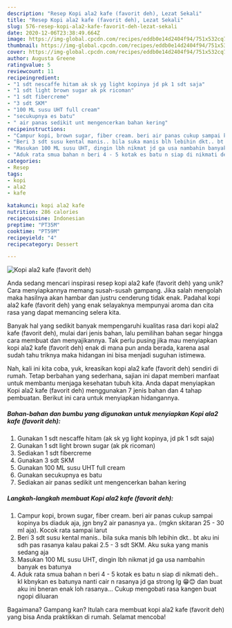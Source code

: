```yaml
---
description: "Resep Kopi ala2 kafe (favorit deh), Lezat Sekali"
title: "Resep Kopi ala2 kafe (favorit deh), Lezat Sekali"
slug: 576-resep-kopi-ala2-kafe-favorit-deh-lezat-sekali
date: 2020-12-06T23:38:49.664Z
image: https://img-global.cpcdn.com/recipes/eddb0e14d2404f94/751x532cq70/kopi-ala2-kafe-favorit-deh-foto-resep-utama.jpg
thumbnail: https://img-global.cpcdn.com/recipes/eddb0e14d2404f94/751x532cq70/kopi-ala2-kafe-favorit-deh-foto-resep-utama.jpg
cover: https://img-global.cpcdn.com/recipes/eddb0e14d2404f94/751x532cq70/kopi-ala2-kafe-favorit-deh-foto-resep-utama.jpg
author: Augusta Greene
ratingvalue: 5
reviewcount: 11
recipeingredient:
- "1 sdt nescaffe hitam ak sk yg light kopinya jd pk 1 sdt saja"
- "1 sdt light brown sugar ak pk ricoman"
- "1 sdt fibercreme"
- "3 sdt SKM"
- "100 ML susu UHT full cream"
- "secukupnya es batu"
- " air panas sedikit unt mengencerkan bahan kering"
recipeinstructions:
- "Campur kopi, brown sugar, fiber cream. beri air panas cukup sampai kopinya bs diaduk aja, jgn bny2 air panasnya ya.. (mgkn skitaran 25 - 30 ml aja). Kocok rata sampai larut"
- "Beri 3 sdt susu kental manis.. bila suka manis blh lebihin dkt.. bt aku ini sdh pas rasanya kalau pakai 2.5 - 3 sdt SKM. Aku suka yang manis sedang aja"
- "Masukan 100 ML susu UHT, dingin lbh nikmat jd ga usa nambahin banyak es batunya"
- "Aduk rata smua bahan n beri 4 - 5 kotak es batu n siap di nikmati deh.. kl kbnykan es batunya nanti cair n rasanya jd ga strong lg 😁😊 dan buat aku ini bneran enak loh rasanya... Cukup mengobati rasa kangen buat ngopi diluaran"
categories:
- Resep
tags:
- kopi
- ala2
- kafe

katakunci: kopi ala2 kafe 
nutrition: 286 calories
recipecuisine: Indonesian
preptime: "PT35M"
cooktime: "PT59M"
recipeyield: "4"
recipecategory: Dessert

---
```



![Kopi ala2 kafe (favorit deh)](https://img-global.cpcdn.com/recipes/eddb0e14d2404f94/751x532cq70/kopi-ala2-kafe-favorit-deh-foto-resep-utama.jpg)

Anda sedang mencari inspirasi resep kopi ala2 kafe (favorit deh) yang unik? Cara menyiapkannya memang susah-susah gampang. Jika salah mengolah maka hasilnya akan hambar dan justru cenderung tidak enak. Padahal kopi ala2 kafe (favorit deh) yang enak selayaknya mempunyai aroma dan cita rasa yang dapat memancing selera kita.



Banyak hal yang sedikit banyak mempengaruhi kualitas rasa dari kopi ala2 kafe (favorit deh), mulai dari jenis bahan, lalu pemilihan bahan segar hingga cara membuat dan menyajikannya. Tak perlu pusing jika mau menyiapkan kopi ala2 kafe (favorit deh) enak di mana pun anda berada, karena asal sudah tahu triknya maka hidangan ini bisa menjadi suguhan istimewa.


Nah, kali ini kita coba, yuk, kreasikan kopi ala2 kafe (favorit deh) sendiri di rumah. Tetap berbahan yang sederhana, sajian ini dapat memberi manfaat untuk membantu menjaga kesehatan tubuh kita. Anda dapat menyiapkan Kopi ala2 kafe (favorit deh) menggunakan 7 jenis bahan dan 4 tahap pembuatan. Berikut ini cara untuk menyiapkan hidangannya.

<!--inarticleads1-->

##### Bahan-bahan dan bumbu yang digunakan untuk menyiapkan Kopi ala2 kafe (favorit deh):

1. Gunakan 1 sdt nescaffe hitam (ak sk yg light kopinya, jd pk 1 sdt saja)
1. Gunakan 1 sdt light brown sugar (ak pk ricoman)
1. Sediakan 1 sdt fibercreme
1. Gunakan 3 sdt SKM
1. Gunakan 100 ML susu UHT full cream
1. Gunakan secukupnya es batu
1. Sediakan  air panas sedikit unt mengencerkan bahan kering




<!--inarticleads2-->

##### Langkah-langkah membuat Kopi ala2 kafe (favorit deh):

1. Campur kopi, brown sugar, fiber cream. beri air panas cukup sampai kopinya bs diaduk aja, jgn bny2 air panasnya ya.. (mgkn skitaran 25 - 30 ml aja). Kocok rata sampai larut
1. Beri 3 sdt susu kental manis.. bila suka manis blh lebihin dkt.. bt aku ini sdh pas rasanya kalau pakai 2.5 - 3 sdt SKM. Aku suka yang manis sedang aja
1. Masukan 100 ML susu UHT, dingin lbh nikmat jd ga usa nambahin banyak es batunya
1. Aduk rata smua bahan n beri 4 - 5 kotak es batu n siap di nikmati deh.. kl kbnykan es batunya nanti cair n rasanya jd ga strong lg 😁😊 dan buat aku ini bneran enak loh rasanya... Cukup mengobati rasa kangen buat ngopi diluaran




Bagaimana? Gampang kan? Itulah cara membuat kopi ala2 kafe (favorit deh) yang bisa Anda praktikkan di rumah. Selamat mencoba!
